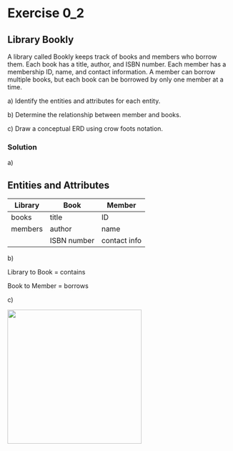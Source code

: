 # Exercise 0_2

## Library Bookly
A library called Bookly keeps track of books and members who borrow them. Each book has a title, author, and ISBN number. Each member has a membership ID, name, and contact information. A member can borrow multiple books, but each book can be borrowed by only one member at a time.

a) Identify the entities and attributes for each entity.

b) Determine the relationship between member and books.

c) Draw a conceptual ERD using crow foots notation.

### Solution

a)
## Entities and Attributes

|Library     |Book        |Member      |
|------------|------------|------------|
|books       |title       |ID          |
|members     |author      |name        |
|            |ISBN number |contact info|


b)

Library to Book = contains

Book to Member = borrows



c)

<img src = "../assets/conceptual_exercise_2.png" width=300>